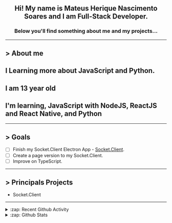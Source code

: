 <div align="center">

## Hi! My name is Mateus Herique Nascimento Soares and I am Full-Stack Developer.

### Below you'll find something about me and my projects...

</div>

---

## **>** About me

## I Learning more about JavaScript and Python.

## I am 13 year old

## I'm learning, JavaScript with NodeJS, ReactJS and React Native, and Python

---

## **>** Goals

- [ ] Finish my Socket.Client Electron App - [Socket.Client](https://github.com/MateusSoares895/socket.client).
- [ ] Create a page version to my Socket.Client.
- [ ] Improve on TypeScript.

---

## **>** Principals Projects

- Socket.Client

---

<details>
  <summary>:zap: Recent Github Activity</summary>

<!--START_SECTION:activity-->
1. ❗️ Opened issue [#1](https://github.com/mickrosoft/Microsoft-Edge-for-Linux/issues/1) in [mickrosoft/Microsoft-Edge-for-Linux](https://github.com/mickrosoft/Microsoft-Edge-for-Linux)
2. 🎉 Merged PR [#19](https://github.com/password-generator/password-generator-package/pull/19) in [password-generator/password-generator-package](https://github.com/password-generator/password-generator-package)
3. ❗️ Closed issue [#5](https://github.com/diego3g/dokr/issues/5) in [diego3g/dokr](https://github.com/diego3g/dokr)
4. 🎉 Merged PR [#34](https://github.com/password-generator/password-generator-web/pull/34) in [password-generator/password-generator-web](https://github.com/password-generator/password-generator-web)
5. 🎉 Merged PR [#33](https://github.com/password-generator/password-generator-web/pull/33) in [password-generator/password-generator-web](https://github.com/password-generator/password-generator-web)
<!--END_SECTION:activity-->
</details>

<details>
  <summary>:zap: Github Stats</summary>

  <br />

  <a href="https://github.com/mateushnsoares">
    <img align="center" src="https://github-readme-stats.vercel.app/api?username=mateushnsoares&show_icons=true&theme=dark&line_height=27" alt="mateushnsoares github stats"/>
  </a>

  <a>
    <img align="center" src="https://github-readme-stats.vercel.app/api/top-langs/?username=mateushnsoares&theme=dark&layout=compact" alt="mateushnsoares most used languages" />
  </a>
</details>
